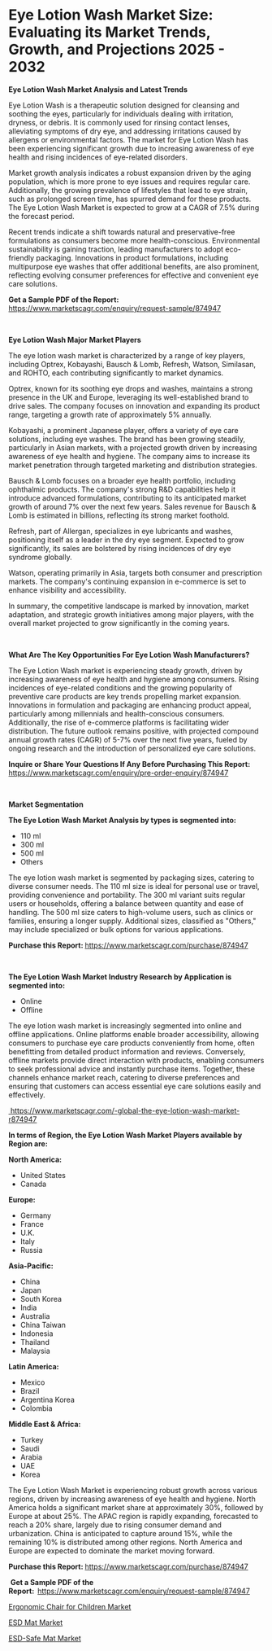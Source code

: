 <p><h1>Eye Lotion Wash Market Size: Evaluating its Market Trends, Growth, and Projections 2025 - 2032</h1></p><p><strong>Eye Lotion Wash Market Analysis and Latest Trends</strong></p>
<p><p>Eye Lotion Wash is a therapeutic solution designed for cleansing and soothing the eyes, particularly for individuals dealing with irritation, dryness, or debris. It is commonly used for rinsing contact lenses, alleviating symptoms of dry eye, and addressing irritations caused by allergens or environmental factors. The market for Eye Lotion Wash has been experiencing significant growth due to increasing awareness of eye health and rising incidences of eye-related disorders.</p><p>Market growth analysis indicates a robust expansion driven by the aging population, which is more prone to eye issues and requires regular care. Additionally, the growing prevalence of lifestyles that lead to eye strain, such as prolonged screen time, has spurred demand for these products. The Eye Lotion Wash Market is expected to grow at a CAGR of 7.5% during the forecast period. </p><p>Recent trends indicate a shift towards natural and preservative-free formulations as consumers become more health-conscious. Environmental sustainability is gaining traction, leading manufacturers to adopt eco-friendly packaging. Innovations in product formulations, including multipurpose eye washes that offer additional benefits, are also prominent, reflecting evolving consumer preferences for effective and convenient eye care solutions.</p></p>
<p><strong>Get a Sample PDF of the Report:&nbsp;</strong> <a href="https://www.marketscagr.com/enquiry/request-sample/874947?utm_campaign=1869&utm_medium=2&utm_source=Github&utm_content=ia&utm_term=21032025&utm_id=eye-lotion-wash">https://www.marketscagr.com/enquiry/request-sample/874947</a></p>
<p>&nbsp;</p>
<p><strong>Eye Lotion Wash Major Market Players</strong></p>
<p><p>The eye lotion wash market is characterized by a range of key players, including Optrex, Kobayashi, Bausch & Lomb, Refresh, Watson, Similasan, and ROHTO, each contributing significantly to market dynamics. </p><p>Optrex, known for its soothing eye drops and washes, maintains a strong presence in the UK and Europe, leveraging its well-established brand to drive sales. The company focuses on innovation and expanding its product range, targeting a growth rate of approximately 5% annually.</p><p>Kobayashi, a prominent Japanese player, offers a variety of eye care solutions, including eye washes. The brand has been growing steadily, particularly in Asian markets, with a projected growth driven by increasing awareness of eye health and hygiene. The company aims to increase its market penetration through targeted marketing and distribution strategies.</p><p>Bausch & Lomb focuses on a broader eye health portfolio, including ophthalmic products. The company's strong R&D capabilities help it introduce advanced formulations, contributing to its anticipated market growth of around 7% over the next few years. Sales revenue for Bausch & Lomb is estimated in billions, reflecting its strong market foothold.</p><p>Refresh, part of Allergan, specializes in eye lubricants and washes, positioning itself as a leader in the dry eye segment. Expected to grow significantly, its sales are bolstered by rising incidences of dry eye syndrome globally.</p><p>Watson, operating primarily in Asia, targets both consumer and prescription markets. The company's continuing expansion in e-commerce is set to enhance visibility and accessibility.</p><p>In summary, the competitive landscape is marked by innovation, market adaptation, and strategic growth initiatives among major players, with the overall market projected to grow significantly in the coming years.</p></p>
<p>&nbsp;</p>
<p><strong>What Are The Key Opportunities For Eye Lotion Wash Manufacturers?</strong></p>
<p><p>The Eye Lotion Wash market is experiencing steady growth, driven by increasing awareness of eye health and hygiene among consumers. Rising incidences of eye-related conditions and the growing popularity of preventive care products are key trends propelling market expansion. Innovations in formulation and packaging are enhancing product appeal, particularly among millennials and health-conscious consumers. Additionally, the rise of e-commerce platforms is facilitating wider distribution. The future outlook remains positive, with projected compound annual growth rates (CAGR) of 5-7% over the next five years, fueled by ongoing research and the introduction of personalized eye care solutions.</p></p>
<p><strong>Inquire or Share Your Questions If Any Before Purchasing This Report:</strong> <a href="https://www.marketscagr.com/enquiry/pre-order-enquiry/874947?utm_campaign=1869&utm_medium=2&utm_source=Github&utm_content=ia&utm_term=21032025&utm_id=eye-lotion-wash">https://www.marketscagr.com/enquiry/pre-order-enquiry/874947</a></p>
<p>&nbsp;</p>
<p><strong>Market Segmentation</strong></p>
<p><strong>The Eye Lotion Wash Market Analysis by types is segmented into:</strong></p>
<p><ul><li>110 ml</li><li>300 ml</li><li>500 ml</li><li>Others</li></ul></p>
<p><p>The eye lotion wash market is segmented by packaging sizes, catering to diverse consumer needs. The 110 ml size is ideal for personal use or travel, providing convenience and portability. The 300 ml variant suits regular users or households, offering a balance between quantity and ease of handling. The 500 ml size caters to high-volume users, such as clinics or families, ensuring a longer supply. Additional sizes, classified as "Others," may include specialized or bulk options for various applications.</p></p>
<p><strong>Purchase this Report:&nbsp;</strong><a href="https://www.marketscagr.com/purchase/874947?utm_campaign=1869&utm_medium=2&utm_source=Github&utm_content=ia&utm_term=21032025&utm_id=eye-lotion-wash">https://www.marketscagr.com/purchase/874947</a></p>
<p>&nbsp;</p>
<p><strong>The Eye Lotion Wash Market Industry Research by Application is segmented into:</strong></p>
<p><ul><li>Online</li><li>Offline</li></ul></p>
<p><p>The eye lotion wash market is increasingly segmented into online and offline applications. Online platforms enable broader accessibility, allowing consumers to purchase eye care products conveniently from home, often benefitting from detailed product information and reviews. Conversely, offline markets provide direct interaction with products, enabling consumers to seek professional advice and instantly purchase items. Together, these channels enhance market reach, catering to diverse preferences and ensuring that customers can access essential eye care solutions easily and effectively.</p></p>
<p><a href="https://www.marketscagr.com/-global-the-eye-lotion-wash-market-r874947?utm_campaign=1869&utm_medium=2&utm_source=Github&utm_content=ia&utm_term=21032025&utm_id=eye-lotion-wash">&nbsp;https://www.marketscagr.com/-global-the-eye-lotion-wash-market-r874947</a></p>
<p><strong>In terms of Region, the Eye Lotion Wash Market Players available by Region are:</strong></p>
<p>
    <p> <strong> North America: </strong>
        <ul>
            <li>United States</li>
            <li>Canada</li>
        </ul>
        </p> 
    <p> <strong> Europe: </strong>
        <ul>
            <li>Germany</li>
            <li>France</li>
            <li>U.K.</li>
            <li>Italy</li>
            <li>Russia</li>
        </ul>
        </p> 
    <p> <strong> Asia-Pacific: </strong>
        <ul>
            <li>China</li>
            <li>Japan</li>
            <li>South Korea</li>
            <li>India</li>
            <li>Australia</li>
            <li>China Taiwan</li>
            <li>Indonesia</li>
            <li>Thailand</li>
            <li>Malaysia</li>
        </ul>
        </p> 
    <p> <strong> Latin America: </strong>
        <ul>
            <li>Mexico</li>
            <li>Brazil</li>
            <li>Argentina Korea</li>
            <li>Colombia</li>
        </ul>
        </p> 
    <p> <strong> Middle East & Africa: </strong>
        <ul>
            <li>Turkey</li>
            <li>Saudi</li>
            <li>Arabia</li>
            <li>UAE</li>
            <li>Korea</li>
        </ul>
    </p>
    </p>
<p><p>The Eye Lotion Wash Market is experiencing robust growth across various regions, driven by increasing awareness of eye health and hygiene. North America holds a significant market share at approximately 30%, followed by Europe at about 25%. The APAC region is rapidly expanding, forecasted to reach a 20% share, largely due to rising consumer demand and urbanization. China is anticipated to capture around 15%, while the remaining 10% is distributed among other regions. North America and Europe are expected to dominate the market moving forward.</p></p>
<p><strong>Purchase this Report: </strong><a href="https://www.marketscagr.com/purchase/874947?utm_campaign=1869&utm_medium=2&utm_source=Github&utm_content=ia&utm_term=21032025&utm_id=eye-lotion-wash">https://www.marketscagr.com/purchase/874947</a></p>
<p>&nbsp;<strong>Get a Sample PDF of the Report:&nbsp;&nbsp;</strong><a href="https://www.marketscagr.com/enquiry/request-sample/874947?utm_campaign=1869&utm_medium=2&utm_source=Github&utm_content=ia&utm_term=21032025&utm_id=eye-lotion-wash">https://www.marketscagr.com/enquiry/request-sample/874947</a></p>
<p><strong></strong></p>
<p><p><a href="https://github.com/ekerswenzlb0/Market-Research-Report-List-1/blob/main/ergonomic-chair-for-children-market.md?utm_campaign=1869&utm_medium=2&utm_source=Github&utm_content=ia&utm_term=21032025&utm_id=eye-lotion-wash">Ergonomic Chair for Children Market</a></p><p><a href="https://github.com/CliffMedina6/Market-Research-Report-List-7/blob/main/esd-mat-market.md?utm_campaign=1869&utm_medium=2&utm_source=Github&utm_content=ia&utm_term=21032025&utm_id=eye-lotion-wash">ESD Mat Market</a></p><p><a href="https://github.com/provorikovar/Market-Research-Report-List-7/blob/main/esd-safe-mat-market.md?utm_campaign=1869&utm_medium=2&utm_source=Github&utm_content=ia&utm_term=21032025&utm_id=eye-lotion-wash">ESD-Safe Mat Market</a></p></p>